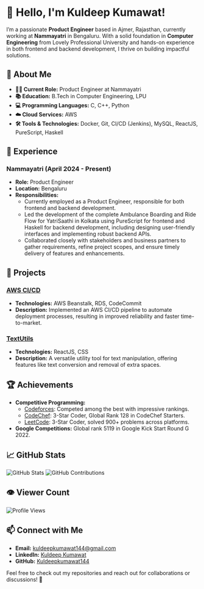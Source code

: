 # 👋 Hello, I'm Kuldeep Kumawat!

I’m a passionate **Product Engineer** based in Ajmer, Rajasthan, currently working at **Nammayatri** in Bengaluru. With a solid foundation in **Computer Engineering** from Lovely Professional University and hands-on experience in both frontend and backend development, I thrive on building impactful solutions.

## 🌟 About Me

- **👨‍💻 Current Role:** Product Engineer at Nammayatri
- **📚 Education:** B.Tech in Computer Engineering, LPU
- **💻 Programming Languages:** C, C++, Python
- **☁️ Cloud Services:** AWS
- **🛠️ Tools & Technologies:** Docker, Git, CI/CD (Jenkins), MySQL, ReactJS, PureScript, Haskell

## 💼 Experience

### Nammayatri (April 2024 - Present)
- **Role:** Product Engineer
- **Location:** Bengaluru
- **Responsibilities:**
  - Currently employed as a Product Engineer, responsible for both frontend and backend development.
  - Led the development of the complete Ambulance Boarding and Ride Flow for YatriSaathi in Kolkata using PureScript for frontend and Haskell for backend development, including designing user-friendly interfaces and implementing robust backend APIs.
  - Collaborated closely with stakeholders and business partners to gather requirements, refine project scopes, and ensure timely delivery of features and enhancements.

## 🚀 Projects

### [AWS CI/CD](https://github.com/Kuldeepkumawat144/python_project_lpu)
- **Technologies:** AWS Beanstalk, RDS, CodeCommit
- **Description:** Implemented an AWS CI/CD pipeline to automate deployment processes, resulting in improved reliability and faster time-to-market.

### [TextUtils](https://github.com/Kuldeepkumawat144/python_project_lpu)
- **Technologies:** ReactJS, CSS
- **Description:** A versatile utility tool for text manipulation, offering features like text conversion and removal of extra spaces.

## 🏆 Achievements

- **Competitive Programming:**
  - [Codeforces](https://codeforces.com/profile/kuldeepbkumawat): Competed among the best with impressive rankings.
  - [CodeChef](https://www.codechef.com/users/godwakeup14): 3-Star Coder, Global Rank 128 in CodeChef Starters.
  - [LeetCode](https://leetcode.com/kuldeepkumawat144/): 3-Star Coder, solved 900+ problems across platforms.
- **Google Competitions:** Global rank 5119 in Google Kick Start Round G 2022.

## 📈 GitHub Stats

![GitHub Stats](https://github-readme-stats.vercel.app/api?username=Kuldeepkumawat144&show_icons=true&theme=dracula)
![GitHub Contributions](https://github-readme-streak-stats.herokuapp.com/?user=Kuldeepkumawat144&theme=dracula)

## 👁️ Viewer Count

![Profile Views](https://komarev.com/ghpvc/?username=Kuldeepkumawat144&color=brightgreen)

## 📫 Connect with Me

- **Email:** [kuldeepkumawat144@gmail.com](mailto:kuldeepkumawat144@gmail.com)
- **LinkedIn:** [Kuldeep Kumawat](https://www.linkedin.com/in/kuldeep-b-kumawat-ab8972119/)
- **GitHub:** [Kuldeepkumawat144](https://github.com/Kuldeepkumawat144)

Feel free to check out my repositories and reach out for collaborations or discussions! 🚀
